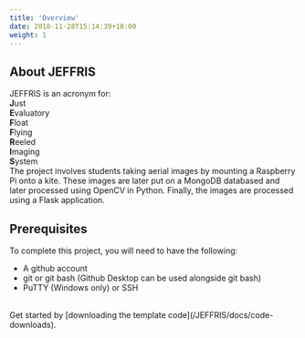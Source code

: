 ```yaml
---
title: 'Overview'
date: 2018-11-28T15:14:39+10:00
weight: 1
---
```


## About JEFFRIS

JEFFRIS is an acronym for: <br />
**J**ust  <br />
**E**valuatory  <br />
**F**loat  <br />
**F**lying  <br />
**R**eeled  <br />
**I**maging  <br />
**S**ystem  <br />
The project involves students taking aerial images by mounting a Raspberry Pi onto a kite. These images are later put on a MongoDB databased and later processed using OpenCV in Python. Finally, the images are processed using a Flask application. <br />

## Prerequisites

To complete this project, you will need to have the following:

* A github account
* git or git bash (Github Desktop can be used alongside git bash)
* PuTTY (Windows only) or SSH
<br />
Get started by [downloading the template code](/JEFFRIS/docs/code-downloads).